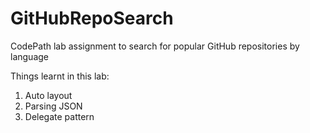 # GitHubRepoSearch
CodePath lab assignment to search for popular GitHub repositories by language

Things learnt in this lab: 
1. Auto layout
2. Parsing JSON
3. Delegate pattern 
